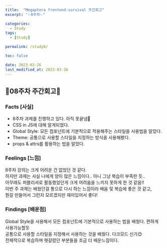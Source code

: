 ```yaml
---
title:  "Megaptera frontend-survival 주간회고"
excerpt: "✨8주차✨"

categories:
  - Study
tags:
  - [Study]

permalink: /study8/

toc: false

date: 2023-03-26
last_modified_at: 2023-03-26
---
```

## 💫08주차 주간회고💫

### Facts [사실]
- 8주차 과제를 진행하고 있다. 아직 못끝냄🥲
- CSS in JS에 대해 알게되었다.
- Global Style: 모든 컴포넌트에 기본적으로 적용해주는 스타일을 사용법을 알았다.
- Theme: 공통으로 사용할 스타일을 지정하는 방식을 사용해봤다.
- props & attrs를 활용하는 법을 알았다.

### Feelings [느낌]
8주차 강의는 크게 어려운 건 없었던 것 같다.\
하지만 과제는 사실 나에게 양이 많은 느낌이다.. 아니 그냥 복습이 부족한 듯..\
아무래도 퍼블리셔로 활동했었던게 크게 어려움을 느끼지 못하게 한 것 같음!!\
이번 주 과제는 배웠던걸 통으로 다시 하는 느낌이라 배움 및 복습에 좋은 것 같고,\
뭔갈 만들어서 그런지 모르겠지만 재미있어서 좋다!

### Findings [배운점]
Global Style을 사용해서 모든 컴포넌트에 기본적으로 사용하는 법을 배웠다. 편하게 사용가능할듯\
공통으로 사용할 스타일을 지정해서 사용하는 것을 배웠다. 다크모드 신기😊\
전체적으로 복습하며 헷갈렸던 부분들을 조금 더 배운느낌이다.
